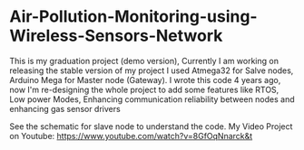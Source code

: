 # Air-Pollution-Monitoring-using-Wireless-Sensors-Network
This is my graduation project (demo version), Currently I am working on releasing the stable version of my project
I used Atmega32 for Salve nodes, Arduino Mega for Master node (Gateway).
I wrote this code 4 years ago, now I'm re-designing the whole project to add some features like RTOS, Low power Modes, Enhancing communication reliability between nodes and enhancing gas sensor drivers

See the schematic for slave node to understand the code.
My Video Project on Youtube: https://www.youtube.com/watch?v=8GfOqNnarck&t
